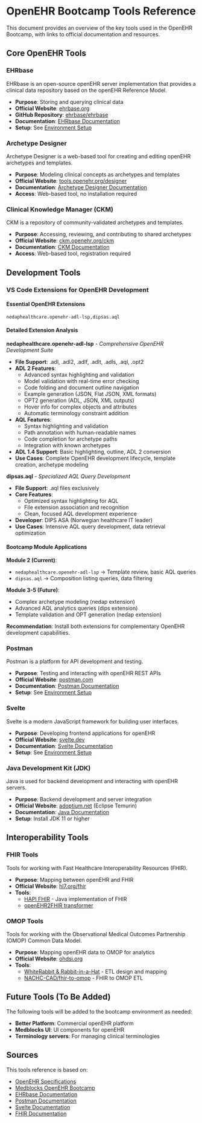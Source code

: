# OpenEHR Bootcamp Tools Reference

This document provides an overview of the key tools used in the OpenEHR Bootcamp, with links to official documentation and resources.

## Core OpenEHR Tools

### EHRbase

EHRbase is an open-source openEHR server implementation that provides a clinical data repository based on the openEHR Reference Model.

- **Purpose**: Storing and querying clinical data
- **Official Website**: [ehrbase.org](https://ehrbase.org/)
- **GitHub Repository**: [ehrbase/ehrbase](https://github.com/ehrbase/ehrbase)
- **Documentation**: [EHRbase Documentation](https://ehrbase.readthedocs.io/en/latest/)
- **Setup**: See [Environment Setup](environment_setup.md#ehrbase-setup)

### Archetype Designer

Archetype Designer is a web-based tool for creating and editing openEHR archetypes and templates.

- **Purpose**: Modeling clinical concepts as archetypes and templates
- **Official Website**: [tools.openehr.org/designer](https://tools.openehr.org/designer)
- **Documentation**: [Archetype Designer Documentation](https://openehr.atlassian.net/wiki/spaces/healthmod/pages/415465475/Archetype+Designer+Documentation)
- **Access**: Web-based tool, no installation required

### Clinical Knowledge Manager (CKM)

CKM is a repository of community-validated archetypes and templates.

- **Purpose**: Accessing, reviewing, and contributing to shared archetypes
- **Official Website**: [ckm.openehr.org/ckm](https://ckm.openehr.org/ckm/)
- **Documentation**: [CKM Documentation](https://openehr.atlassian.net/wiki/spaces/healthmod/pages/2949126/Clinical+Knowledge+Manager)
- **Access**: Web-based tool, registration required

## Development Tools

### VS Code Extensions for OpenEHR Development

#### Essential OpenEHR Extensions
```vscode-extensions
nedaphealthcare.openehr-adl-lsp,dipsas.aql
```

#### Detailed Extension Analysis

**nedaphealthcare.openehr-adl-lsp** - *Comprehensive OpenEHR Development Suite*
- **File Support**: .adl, .adl2, .adlf, .adlt, .adls, .aql, .opt2
- **ADL 2 Features**:
  - Advanced syntax highlighting and validation
  - Model validation with real-time error checking
  - Code folding and document outline navigation
  - Example generation (JSON, Flat JSON, XML formats)
  - OPT2 generation (ADL, JSON, XML outputs)
  - Hover info for complex objects and attributes
  - Automatic terminology constraint addition
- **AQL Features**:
  - Syntax highlighting and validation
  - Path annotation with human-readable names
  - Code completion for archetype paths
  - Integration with known archetypes
- **ADL 1.4 Support**: Basic highlighting, outline, ADL 2 conversion
- **Use Cases**: Complete OpenEHR development lifecycle, template creation, archetype modeling

**dipsas.aql** - *Specialized AQL Query Development*
- **File Support**: .aql files exclusively
- **Core Features**:
  - Optimized syntax highlighting for AQL
  - File extension association and recognition
  - Clean, focused AQL development experience
- **Developer**: DIPS ASA (Norwegian healthcare IT leader)
- **Use Cases**: Intensive AQL query development, data retrieval optimization

#### Bootcamp Module Applications

**Module 2 (Current)**: 
- `nedaphealthcare.openehr-adl-lsp` → Template review, basic AQL queries
- `dipsas.aql` → Composition listing queries, data filtering

**Module 3-5 (Future)**:
- Complex archetype modeling (nedap extension)
- Advanced AQL analytics queries (dips extension)
- Template validation and OPT generation (nedap extension)

**Recommendation**: Install both extensions for complementary OpenEHR development capabilities.

### Postman

Postman is a platform for API development and testing.

- **Purpose**: Testing and interacting with openEHR REST APIs
- **Official Website**: [postman.com](https://www.postman.com/)
- **Documentation**: [Postman Documentation](https://learning.postman.com/docs/getting-started/introduction/)
- **Setup**: See [Environment Setup](environment_setup.md#postman-for-openehr)

### Svelte

Svelte is a modern JavaScript framework for building user interfaces.

- **Purpose**: Developing frontend applications for openEHR
- **Official Website**: [svelte.dev](https://svelte.dev/)
- **Documentation**: [Svelte Documentation](https://svelte.dev/docs)
- **Setup**: See [Environment Setup](environment_setup.md#svelte-development-environment)

### Java Development Kit (JDK)

Java is used for backend development and interacting with openEHR servers.

- **Purpose**: Backend development and server integration
- **Official Website**: [adoptium.net](https://adoptium.net/) (Eclipse Temurin)
- **Documentation**: [Java Documentation](https://docs.oracle.com/en/java/)
- **Setup**: Install JDK 11 or higher

## Interoperability Tools

### FHIR Tools

Tools for working with Fast Healthcare Interoperability Resources (FHIR).

- **Purpose**: Mapping between openEHR and FHIR
- **Official Website**: [hl7.org/fhir](https://www.hl7.org/fhir/)
- **Tools**:
  - [HAPI FHIR](https://hapifhir.io/) - Java implementation of FHIR
  - [openEHR2FHIR transformer](https://discourse.openehr.org/t/online-openehr2fhir-transformer/2606)

### OMOP Tools

Tools for working with the Observational Medical Outcomes Partnership (OMOP) Common Data Model.

- **Purpose**: Mapping openEHR data to OMOP for analytics
- **Official Website**: [ohdsi.org](https://www.ohdsi.org/)
- **Tools**:
  - [WhiteRabbit & Rabbit-in-a-Hat](https://ohdsi.github.io/WhiteRabbit/) - ETL design and mapping
  - [NACHC-CAD/fhir-to-omop](https://github.com/NACHC-CAD/fhir-to-omop) - FHIR to OMOP ETL

## Future Tools (To Be Added)

The following tools will be added to the bootcamp environment as needed:

- **Better Platform**: Commercial openEHR platform
- **Medblocks UI**: UI components for openEHR
- **Terminology servers**: For managing clinical terminologies

## Sources

This tools reference is based on:

- [OpenEHR Specifications](https://specifications.openehr.org/)
- [Medblocks OpenEHR Bootcamp](https://medblocks.com/openehr-bootcamp)
- [EHRbase Documentation](https://ehrbase.readthedocs.io/en/latest/)
- [Postman Documentation](https://learning.postman.com/docs/getting-started/introduction/)
- [Svelte Documentation](https://svelte.dev/docs)
- [FHIR Documentation](https://www.hl7.org/fhir/)

